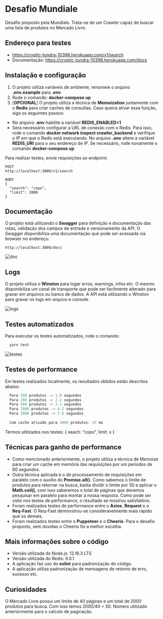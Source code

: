 # Desafio Mundiale
Desafio proposto pela Mundiale. Trata-se de um Crawler capaz de buscar uma lista de produtos no Mercado Livre.

## Endereço para testes
  - https://cryptic-tundra-10398.herokuapp.com/v1/search
  - Documentação: https://cryptic-tundra-10398.herokuapp.com/docs

## Instalação e configuração
  1. O projeto utiliza variáveis de ambiente, renomeie o arquivo **.env.example** para **.env**
  2. Rode o comando: **docker-compose up**
  3. [**OPCIONAL**] O projeto utiliza a técnica de **Memoization** juntamente com o **Redis** para criar caches de consultas. Caso queira ativar essa função, siga os seguintes passos:
  - No arquivo **.env** habilite a variável **REDIS_ENABLED=1**
  - Será necessário configurar a URL de conexão com o Redis. Para isso, rode o comando **docker network inspect crawler_backend**
      e verifique o IP em que o Redis está executando. No arquivo **.env** altere a variável **REDIS_URI** para o seu endereço de IP. Se necessário, rode novamente o comando **docker-compose up**

  Para realizar testes, envie requisições ao endpoint:
  ```
  POST 
  http://localhost:3000/v1/search
  
  BODY 
  {
    "search": "copo",
    "limit": 2000
  }
  ```

## Documentação
  O projeto está utilizando o **Swagger** para definição e documentação das rotas, validação dos campos de entrada e versionamento da API. O Swagger disponibiliza uma documentação que pode ser acessada via browser no endereço: 
  ```
  http://localhost:3000/docs
  ```

  ![doc](https://user-images.githubusercontent.com/2119725/81439389-b04f1d80-9144-11ea-88db-99ae26c83f09.png)

## Logs
  O projeto utiliza o **Winston** para logar erros, warnings, infos etc. O mesmo disponibiliza um canal de transporte que pode ser facilmente alterado para gravar em arquivos ou banco de dados. 
  A API está utilizando o Winston para gravar os logs em arquivo e console.
  
  ![logs](https://user-images.githubusercontent.com/2119725/81441399-14271580-9148-11ea-9b9d-188e6a8a3e8b.png)


## Testes automatizados
  Para executar os testes automatizados, rode o comando:
```javascript
  yarn test
```
![testes](https://user-images.githubusercontent.com/2119725/81439039-1f784200-9144-11ea-80b1-4a5d4ed6c277.png)

## Testes de performance
  Em testes realizados localmente, os resultados obtidos estão descritos abaixo:

```javascript
  Para 100 produtos -> 1.9 segundos
  Para 200 produtos -> 2.2 segundos
  Para 500 produtos -> 3.1 segundos
  Para 1000 produtos -> 4.2 segundos
  Para 2000 produtos -> 7.6 segundos
  
  Com cache ativado para 2000 produtos: 47 ms
```
  
Termos utilizados nos testes: { seach: "copo", limit: x }

## Técnicas para ganho de performance
  - Como mencionado anteriormente, o projeto utiliza a técnica de Memoize para criar um cache em memória das requisições por um períodos de 60 segundos.
  - Outra técnica aplicada é o de processamento de requisições em paralelo com o auxílio do **Promise.all()**. Como sabemos o limite de produtos para retornar na busca,
  basta dividir o limite por 50 e aplicar o **Math.ceil()**, com isso saberemos o total de páginas que devemos pesquisar em paralelo para montar a nossa resposta. Como pode ser 
  visto nos testes de performance, o resultado se mostrou satisfatório.
  - Foram realizados testes de performance entre o **Axios**, **Request** e o **Req-Fast**. O Req-Fast demonstrou-se consideravelmente mais rápido que os demais.
  - Foram realizados testes entre o **Puppeteer** e o **Cheerio**. Para o desafio proposto, sem dúvidas o Cheerio foi a melhor escolha.

## Mais informações sobre o código
- Versão utilizada do Node.js: 12.16.3 LTS
- Versão utilizada do Redis: 6.0.1
- A aplicação faz uso do **eslint** para padronização do código.
- A aplicação utiliza padronização de mensagens de retorno de erro, sucesso etc.

## Curiosidades
  O Mercado Livre possui um limite de 40 páginas e um total de 2000 produtos para busca. Com isso temos 2000/40 = 50. Número utilizado anteriormente para o calculo de paginação.
